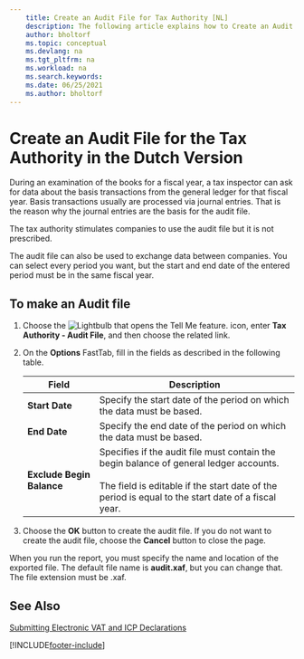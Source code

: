 ```yaml
---
    title: Create an Audit File for Tax Authority [NL]
    description: The following article explains how to Create an Audit File for the Tax Authority with the Dutch version of Business Central. 
    author: bholtorf
    ms.topic: conceptual
    ms.devlang: na
    ms.tgt_pltfrm: na
    ms.workload: na
    ms.search.keywords:
    ms.date: 06/25/2021
    ms.author: bholtorf
---
```

# Create an Audit File for the Tax Authority in the Dutch Version
During an examination of the books for a fiscal year, a tax inspector can ask for data about the basis transactions from the general ledger for that fiscal year. Basis transactions usually are processed via journal entries. That is the reason why the journal entries are the basis for the audit file.  

 The tax authority stimulates companies to use the audit file but it is not prescribed.  

 The audit file can also be used to exchange data between companies. You can select every period you want, but the start and end date of the entered period must be in the same fiscal year.  

## To make an Audit file  

1.  Choose the ![Lightbulb that opens the Tell Me feature.](../../media/ui-search/search_small.png "Tell me what you want to do") icon, enter **Tax Authority - Audit File**, and then choose the related link.  
2.  On the **Options** FastTab, fill in the fields as described in the following table.  

    |Field|Description|  
    |---------------------------------|---------------------------------------|  
    |**Start Date**|Specify the start date of the period on which the data must be based.|  
    |**End Date**|Specify the end date of the period on which the data must be based.|  
    |**Exclude Begin Balance**|Specifies if the audit file must contain the begin balance of general ledger accounts.<br /><br /> The field is editable if the start date of the period is equal to the start date of a fiscal year.|  

3.  Choose the **OK** button to create the audit file. If you do not want to create the audit file, choose the **Cancel** button to close the page.  

When you run the report, you must specify the name and location of the exported file. The default file name is **audit.xaf**, but you can change that. The file extension must be .xaf.  

## See Also  
 [Submitting Electronic VAT and ICP Declarations](electronic-vat-and-icp-declarations.md)


[!INCLUDE[footer-include](../../includes/footer-banner.md)]